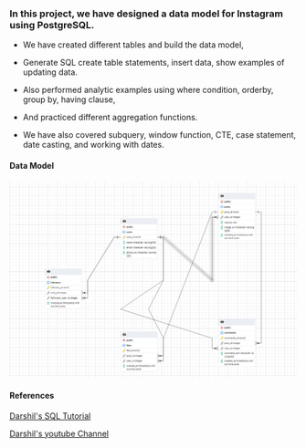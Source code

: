
### In this project, we have designed a data model for Instagram using PostgreSQL. 

- We have created different tables and build the data model, 
- Generate SQL create table statements, insert data, show examples of updating data.
- Also performed  analytic examples using where condition, orderby, group by, having clause, 

- And practiced different aggregation functions. 

- We have  also covered subquery, window function, CTE, case statement, date casting, and working with dates.

#### Data Model 

![Instagram_Data_Model](https://github.com/debabratabar/insta-data-analysis/blob/master/Insta-data-model.png)


#### References
 [Darshil's SQL Tutorial](https://publish.obsidian.md/datavidhya/Course+Notes/SQL/28.+Instagram+Data+Model+Project )
 
 [Darshil's youtube Channel](https://www.youtube.com/@DarshilParmar "Darshil's youtube Channel")

